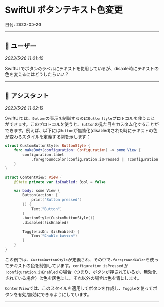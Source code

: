 # SwiftUI ボタンテキスト色変更

日付: 2023-05-26

---

## 👤 ユーザー
*2023/5/26 11:01:40*

SwiftUI でボタンのラベルにテキストを使用しているが、disable時にテキストの色を変えるにはどうしたらいい？

---

## 🤖 アシスタント
*2023/5/26 11:02:16*

SwiftUIでは、`Button`の表示を制御するのに`ButtonStyle`プロトコルを使うことができます。このプロトコルを使うと、`Button`の見た目をカスタム化することができます。例えば、以下には`Button`が無効化(disabled)された時にテキストの色が変わるスタイルを定義する例を示します：

```swift
struct CustomButtonStyle: ButtonStyle {
    func makeBody(configuration: Configuration) -> some View {
        configuration.label
            .foregroundColor(configuration.isPressed || !configuration.isEnabled ? .gray : .blue)
    }
}

struct ContentView: View {
    @State private var isEnabled: Bool = false

    var body: some View {
        Button(action: {
            print("Button pressed")
        }) {
            Text("Button")
        }
        .buttonStyle(CustomButtonStyle())
        .disabled(!isEnabled)

        Toggle(isOn: $isEnabled) {
            Text("Enable Button")
        }
    }
}
```

この例では、`CustomButtonStyle`が定義され、その中で`.foregroundColor`を使ってテキストの色を制御しています。`configuration.isPressed` か `!configuration.isEnabled` の場合（つまり、ボタンが押されているか、無効化されている場合）は色を灰色にし、それ以外の場合は色を青にします。

`ContentView`では、このスタイルを適用してボタンを作成し、`Toggle`を使ってボタンを有効/無効にできるようにしています。

---
